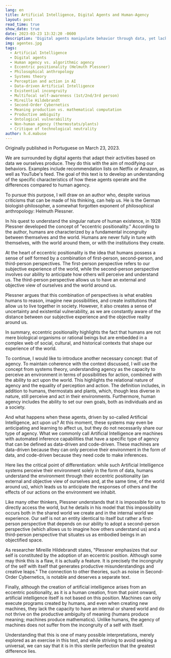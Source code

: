 ```yaml
---
lang: en
title: Artificial Intelligence, Digital Agents and Human-Agency
layout: post
read_time: true
show_date: true
date: 2023-03-23 13:32:20 -0600
description: 'Digital agents manipulate behavior through data, yet lack human "eccentric positionality"—Plessner’s multi-perspective self-awareness enabling creativity and existential ambiguity — absent from the statistical logic of AI.'
img: agentes.jpg
tags:
  - Artificial Intelligence
  - Digital agents
  - Human agency vs. algorithmic agency
  - Eccentric positionality (Helmuth Plessner)
  - Philosophical anthropology
  - Systems theory
  - Perception and action in AI
  - Data-driven Artificial Intelligence
  - Existential incongruity
  - Multifocal self-awareness (1st/2nd/3rd person)
  - Mireille Hildebrandt
  - Second-Order Cybernetics
  - Meaning production vs. mathematical computation
  - Productive ambiguity
  - Ontological vulnerability
  - Non-human agency (thermostats/plants)
  - Critique of technological neutrality
author: h.d.mabuse
---
```

Originally published in Portuguese on March 23, 2023.    

We are surrounded by digital agents that adapt their activities based on data we ourselves produce. They do this with the aim of modifying our behaviors. Examples include recommendation lists on Netflix or Amazon, as well as YouTube's feed. The goal of this text is to develop an understanding of the specific characteristics of how these agents operate and the differences compared to human agency.

To pursue this purpose, I will draw on an author who, despite various criticisms that can be made of his thinking, can help us. He is the German biologist-philosopher, a somewhat forgotten exponent of philosophical anthropology: Helmuth Plessner.

In his quest to understand the singular nature of human existence, in 1928 Plessner developed the concept of "eccentric positionality." According to the author, humans are characterized by a fundamental incongruity between themselves and the world. Humans are never fully in tune with themselves, with the world around them, or with the institutions they create.

At the heart of eccentric positionality is the idea that humans possess a sense of self formed by a combination of first-person, second-person, and third-person perspectives. The first-person perspective refers to our subjective experience of the world, while the second-person perspective involves our ability to anticipate how others will perceive and understand us. The third-person perspective allows us to have an external and objective view of ourselves and the world around us.

Plessner argues that this combination of perspectives is what enables humans to reason, imagine new possibilities, and create institutions that allow us to live together in society. However, it also creates a sense of uncertainty and existential vulnerability, as we are constantly aware of the distance between our subjective experience and the objective reality around us.

In summary, eccentric positionality highlights the fact that humans are not mere biological organisms or rational beings but are embedded in a complex web of social, cultural, and historical contexts that shape our experience of the world.

To continue, I would like to introduce another necessary concept: that of agency. To maintain coherence with the context discussed, I will use the concept from systems theory, understanding agency as the capacity to perceive an environment in terms of possibilities for action, combined with the ability to act upon the world. This highlights the relational nature of agency and the equality of perception and action. The definition includes, in addition to humans, thermostats and plants, which, though less diverse in nature, still perceive and act in their environments. Furthermore, human agency includes the ability to set our own goals, both as individuals and as a society.

And what happens when these agents, driven by so-called Artificial Intelligence, act upon us? At this moment, these systems may even be anticipating and learning to affect us, but they do not necessarily share our type of agency. What we commonly call Artificial Intelligence are machines with automated inference capabilities that have a specific type of agency that can be defined as data-driven and code-driven. These machines are data-driven because they can only perceive their environment in the form of data, and code-driven because they need code to make inferences.

Here lies the critical point of differentiation: while such Artificial Intelligence systems perceive their environment solely in the form of data, humans understand the environment through their eccentric positionality (an external and objective view of ourselves and, at the same time, of the world around us), which leads us to anticipate the responses of others and the effects of our actions on the environment we inhabit.

Like many other thinkers, Plessner understands that it is impossible for us to directly access the world, but he details in his model that this impossibility occurs both in the shared world we create and in the internal world we experience. Our self is not an entity identical to itself but rather a first-person perspective that depends on our ability to adopt a second-person perspective (which allows us to imagine how others understand us) and a third-person perspective that situates us as embodied beings in an objectified space.

As researcher Mireille Hildebrandt states, "Plessner emphasizes that our self is constituted by the adoption of an eccentric position. Although some may think this is a flaw, it is actually a feature. It is precisely the incongruity of the self with itself that generates productive misunderstandings and creative leaps." The connection to other theories, such as noise in Second-Order Cybernetics, is notable and deserves a separate text.

Finally, although the creation of artificial intelligence arises from an eccentric positionality, as it is a human creation, from that point onward, artificial intelligence itself is not based on this position. Machines can only execute programs created by humans, and even when creating new machines, they lack the capacity to have an internal or shared world and do not thrive on the productive ambiguity of meaning (humans produce meaning; machines produce mathematics). Unlike humans, the agency of machines does not suffer from the incongruity of a self with itself.

Understanding that this is one of many possible interpretations, merely explored as an exercise in this text, and while striving to avoid seeking a universal, we can say that it is in this sterile perfection that the greatest difference lies.
